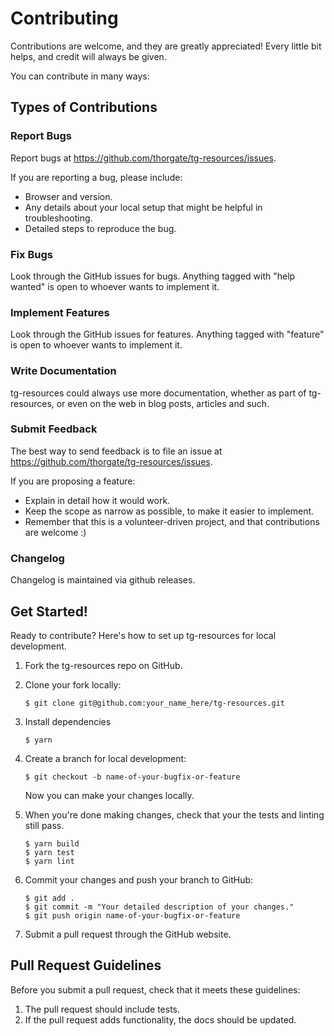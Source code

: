 Contributing
============

Contributions are welcome, and they are greatly appreciated! Every
little bit helps, and credit will always be given.

You can contribute in many ways:

Types of Contributions
----------------------

### Report Bugs

Report bugs at <https://github.com/thorgate/tg-resources/issues>.

If you are reporting a bug, please include:

-   Browser and version.
-   Any details about your local setup that might be helpful
    in troubleshooting.
-   Detailed steps to reproduce the bug.

### Fix Bugs

Look through the GitHub issues for bugs. Anything tagged with "help wanted" is
open to whoever wants to implement it.

### Implement Features

Look through the GitHub issues for features. Anything tagged with
"feature" is open to whoever wants to implement it.

### Write Documentation

tg-resources could always use more documentation, whether as part of
tg-resources, or even on the web in blog posts,
articles and such.

### Submit Feedback

The best way to send feedback is to file an issue at
<https://github.com/thorgate/tg-resources/issues>.

If you are proposing a feature:

-   Explain in detail how it would work.
-   Keep the scope as narrow as possible, to make it easier
    to implement.
-   Remember that this is a volunteer-driven project, and that
    contributions are welcome :)


### Changelog

Changelog is maintained via github releases.


Get Started!
------------

Ready to contribute? Here's how to set up tg-resources for local
development.

1.  Fork the tg-resources repo on GitHub.
2.  Clone your fork locally:

        $ git clone git@github.com:your_name_here/tg-resources.git

3.  Install dependencies

        $ yarn

4.  Create a branch for local development:

        $ git checkout -b name-of-your-bugfix-or-feature

    Now you can make your changes locally.

5.  When you're done making changes, check that your the tests and linting
    still pass.

        $ yarn build
        $ yarn test
        $ yarn lint

6.  Commit your changes and push your branch to GitHub:

        $ git add .
        $ git commit -m "Your detailed description of your changes."
        $ git push origin name-of-your-bugfix-or-feature

7.  Submit a pull request through the GitHub website.

Pull Request Guidelines
-----------------------

Before you submit a pull request, check that it meets these guidelines:

1.  The pull request should include tests.
2.  If the pull request adds functionality, the docs should be updated.
